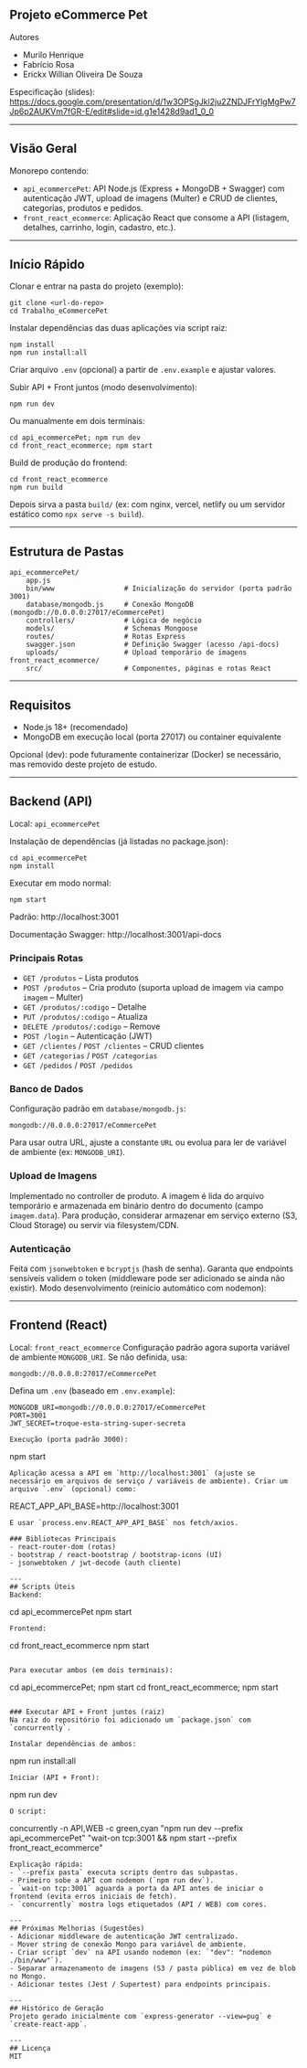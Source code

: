 ## Projeto eCommerce Pet

Autores
- Murilo Henrique  
- Fabrício Rosa  
- Erickx Willian Oliveira De Souza

Especificação (slides): https://docs.google.com/presentation/d/1w3OPSgJkl2ju2ZNDJFrYlgMgPw7Jp6p2AUKVm7fGR-E/edit#slide=id.g1e1428d9ad1_0_0

---
## Visão Geral
Monorepo contendo:
- `api_ecommercePet`: API Node.js (Express + MongoDB + Swagger) com autenticação JWT, upload de imagens (Multer) e CRUD de clientes, categorias, produtos e pedidos.
- `front_react_ecommerce`: Aplicação React que consome a API (listagem, detalhes, carrinho, login, cadastro, etc.).

---
## Início Rápido
Clonar e entrar na pasta do projeto (exemplo):
```
git clone <url-do-repo>
cd Trabalho_eCommercePet
```
Instalar dependências das duas aplicações via script raiz:
```
npm install
npm run install:all
```
Criar arquivo `.env` (opcional) a partir de `.env.example` e ajustar valores.

Subir API + Front juntos (modo desenvolvimento):
```
npm run dev
```
Ou manualmente em dois terminais:
```
cd api_ecommercePet; npm run dev
cd front_react_ecommerce; npm start
```
Build de produção do frontend:
```
cd front_react_ecommerce
npm run build
```
Depois sirva a pasta `build/` (ex: com nginx, vercel, netlify ou um servidor estático como `npx serve -s build`).

---
## Estrutura de Pastas
```
api_ecommercePet/
	app.js
	bin/www                 # Inicialização do servidor (porta padrão 3001)
	database/mongodb.js     # Conexão MongoDB (mongodb://0.0.0.0:27017/eCommercePet)
	controllers/            # Lógica de negócio
	models/                 # Schemas Mongoose
	routes/                 # Rotas Express
	swagger.json            # Definição Swagger (acesso /api-docs)
	uploads/                # Upload temporário de imagens
front_react_ecommerce/
	src/                    # Componentes, páginas e rotas React
```

---
## Requisitos
- Node.js 18+ (recomendado)
- MongoDB em execução local (porta 27017) ou container equivalente

Opcional (dev): pode futuramente containerizar (Docker) se necessário, mas removido deste projeto de estudo.

---
## Backend (API)
Local: `api_ecommercePet`

Instalação de dependências (já listadas no package.json):
```
cd api_ecommercePet
npm install
```
Executar em modo normal:
```
npm start
```
Padrão: http://localhost:3001

Documentação Swagger: http://localhost:3001/api-docs

### Principais Rotas
- `GET /produtos` – Lista produtos
- `POST /produtos` – Cria produto (suporta upload de imagem via campo `imagem` – Multer)
- `GET /produtos/:codigo` – Detalhe
- `PUT /produtos/:codigo` – Atualiza
- `DELETE /produtos/:codigo` – Remove
- `POST /login` – Autenticação (JWT)
- `GET /clientes` / `POST /clientes` – CRUD clientes
- `GET /categorias` / `POST /categorias`
- `GET /pedidos` / `POST /pedidos`

### Banco de Dados
Configuração padrão em `database/mongodb.js`:
```
mongodb://0.0.0.0:27017/eCommercePet
```
Para usar outra URL, ajuste a constante `URL` ou evolua para ler de variável de ambiente (ex: `MONGODB_URI`).

### Upload de Imagens
Implementado no controller de produto. A imagem é lida do arquivo temporário e armazenada em binário dentro do documento (campo `imagem.data`). Para produção, considerar armazenar em serviço externo (S3, Cloud Storage) ou servir via filesystem/CDN.

### Autenticação
Feita com `jsonwebtoken` e `bcryptjs` (hash de senha). Garanta que endpoints sensíveis validem o token (middleware pode ser adicionado se ainda não existir).
Modo desenvolvimento (reinício automático com nodemon):

---
## Frontend (React)
Local: `front_react_ecommerce`
Configuração padrão agora suporta variável de ambiente `MONGODB_URI`.
Se não definida, usa:
```
mongodb://0.0.0.0:27017/eCommercePet
```
Defina um `.env` (baseado em `.env.example`):
```
MONGODB_URI=mongodb://0.0.0.0:27017/eCommercePet
PORT=3001
JWT_SECRET=troque-esta-string-super-secreta
```
```
Execução (porta padrão 3000):
```
npm start
```
Aplicação acessa a API em `http://localhost:3001` (ajuste se necessário em arquivos de serviço / variáveis de ambiente). Criar um arquivo `.env` (opcional) como:
```
REACT_APP_API_BASE=http://localhost:3001
```
E usar `process.env.REACT_APP_API_BASE` nos fetch/axios.

### Bibliotecas Principais
- react-router-dom (rotas)
- bootstrap / react-bootstrap / bootstrap-icons (UI)
- jsonwebtoken / jwt-decode (auth cliente)

---
## Scripts Úteis
Backend:
```
cd api_ecommercePet
npm start
```
Frontend:
```
cd front_react_ecommerce
npm start
```

Para executar ambos (em dois terminais):
```
cd api_ecommercePet; npm start
cd front_react_ecommerce; npm start
```

### Executar API + Front juntos (raiz)
Na raiz do repositório foi adicionado um `package.json` com `concurrently`.

Instalar dependências de ambos:
```
npm run install:all
```
Iniciar (API + Front):
```
npm run dev
```
O script:
```
concurrently -n API,WEB -c green,cyan "npm run dev --prefix api_ecommercePet" "wait-on tcp:3001 && npm start --prefix front_react_ecommerce"
```
Explicação rápida:
- `--prefix pasta` executa scripts dentro das subpastas.
- Primeiro sobe a API com nodemon (`npm run dev`).
- `wait-on tcp:3001` aguarda a porta da API antes de iniciar o frontend (evita erros iniciais de fetch).
- `concurrently` mostra logs etiquetados (API / WEB) com cores.

---
## Próximas Melhorias (Sugestões)
- Adicionar middleware de autenticação JWT centralizado.
- Mover string de conexão Mongo para variável de ambiente.
- Criar script `dev` na API usando nodemon (ex: `"dev": "nodemon ./bin/www"`).
- Separar armazenamento de imagens (S3 / pasta pública) em vez de blob no Mongo.
- Adicionar testes (Jest / Supertest) para endpoints principais.

---
## Histórico de Geração
Projeto gerado inicialmente com `express-generator --view=pug` e `create-react-app`.

---
## Licença
MIT

